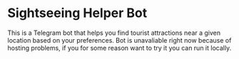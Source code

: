 # Sightseeing Helper Bot <br>
This is a Telegram bot that helps you find tourist attractions near a given location based on your preferences.
Bot is unavaliable right now because of hosting problems, if you for some reason want to try it you can run it locally.
